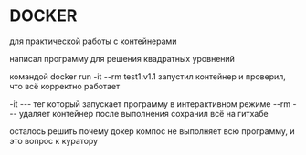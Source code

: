 # DOCKER
для практической работы с контейнерами

написал программу для решения квадратных уровнений

командой docker run -it --rm test1:v1.1 запустил контейнер и проверил, что всё корректно работает 

-it  ---   тег который запускает программу в интерактивном режиме
--rm  ---  удаляет контейнер после выполнения
сохранил всё на гитхабе

осталось решить почему докер компос не выполняет всю программу, и это вопрос к куратору
